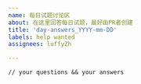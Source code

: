 ```yaml
---
name: 每日试题讨论区
about: 在这里回答每日试题，最好由PR者创建
title: 'day-answers_YYYY-mm-DD'
labels: help wanted
assignees: luffyZh

---
```


```
// your questions && your answers
```
